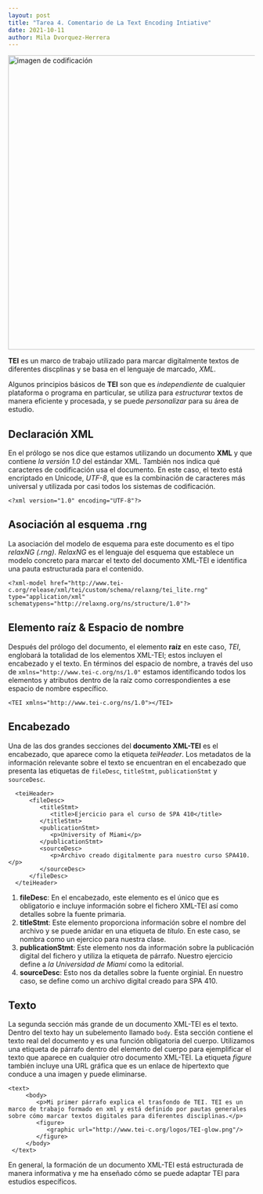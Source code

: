 ```yaml
---
layout: post
title: "Tarea 4. Comentario de La Text Encoding Intiative"
date: 2021-10-11
author: Mila Dvorquez-Herrera
---
```


<img src="https://images.pexels.com/photos/3861972/pexels-photo-3861972.jpeg?auto=compress&cs=tinysrgb&dpr=2&h=650&w=940" alt="imagen de codificación" width="600"/>

**TEI** es un marco de trabajo utilizado para marcar digitalmente textos de diferentes discplinas y se basa en el lenguaje de marcado, *XML*.

Algunos principios básicos de **TEI** son que es *independiente* de cualquier plataforma o programa en particular, se utiliza para *estructurar* textos de manera eficiente y procesada, y se puede *personalizar* para su área de estudio. 

## Declaración XML 

En el prólogo se nos dice que estamos utilizando un documento **XML** y que contiene *la versión 1.0* del estándar XML. También nos indica qué caracteres de codificación usa el documento. En este caso, el texto está encriptado en Unicode, *UTF-8*, que es la combinación de caracteres más universal y utilizada por casi todos los sistemas de codificación.

```
<?xml version="1.0" encoding="UTF-8"?>
```

## Asociación al esquema .rng

La asociación del modelo de esquema para este documento es el tipo *relaxNG (.rng)*. *RelaxNG* es el lenguaje del esquema que establece un modelo concreto para marcar el texto del documento XML-TEI e identifica una pauta estructurada para el contenido. 

```
<?xml-model href="http://www.tei-c.org/release/xml/tei/custom/schema/relaxng/tei_lite.rng" type="application/xml" schematypens="http://relaxng.org/ns/structure/1.0"?>
```

## Elemento raíz & Espacio de nombre	

Después del prólogo del documento, el elemento **raíz** en este caso, *TEI*, englobará la totalidad de los elementos XML-TEI; estos incluyen el encabezado y el texto. En términos del espacio de nombre, a través del uso de `xmlns="http://www.tei-c.org/ns/1.0"` estamos identificando todos los elementos y atributos dentro de la raíz como correspondientes a ese espacio de nombre específico. 

```
<TEI xmlns="http://www.tei-c.org/ns/1.0"></TEI> 
```

## Encabezado

Una de las dos grandes secciones del **documento XML-TEI** es el encabezado, que aparece como la etiqueta *teiHeader*. Los metadatos de la información relevante sobre el texto se encuentran en el encabezado que presenta las etiquetas de `fileDesc`, `titleStmt`, `publicationStmt` y `sourceDesc`. 
  
```
  <teiHeader>
      <fileDesc>
         <titleStmt>
            <title>Ejercicio para el curso de SPA 410</title>
         </titleStmt>
         <publicationStmt>
            <p>University of Miami</p>        
         </publicationStmt>
         <sourceDesc>
            <p>Archivo creado digitalmente para nuestro curso SPA410.</p>
         </sourceDesc>
      </fileDesc>
  </teiHeader>
  ```
  
  1. **fileDesc**: En el encabezado, este elemento es el único que es obligatorio e incluye información sobre el fichero XML-TEI así como detalles sobre la fuente primaria. 
  2. **titleStmt**: Este elemento proporciona información sobre el nombre del archivo y se puede anidar en una etiqueta de *título*. En este caso, se nombra como un ejercico para nuestra clase. 
  3. **publicationStmt**: Este elemento nos da información sobre la publicación digital del fichero y utiliza la etiqueta de párrafo. Nuestro ejercicio define a *la Universidad de Miami* como la editorial.
  4. **sourceDesc**: Esto nos da detalles sobre la fuente orginial. En nuestro caso, se define como un archivo digital creado para SPA 410. 
  
## Texto

La segunda sección más grande de un documento XML-TEI es el texto. Dentro del texto hay un subelemento llamado `body`. Esta sección contiene el texto real del documento y es una función obligatoria del cuerpo. Utilizamos una etiqueta de párrafo dentro del elemento del cuerpo para ejemplificar el texto que aparece en cualquier otro documento XML-TEI. La etiqueta *figure* también incluye una URL gráfica que es un enlace de hipertexto que conduce a una imagen y puede eliminarse. 
 
 ```
 <text>
      <body>
         <p>Mi primer párrafo explica el trasfondo de TEI. TEI es un marco de trabajo formado en xml y está definido por pautas generales sobre cómo marcar textos digitales para diferentes disciplinas.</p>
         <figure>
            <graphic url="http://www.tei-c.org/logos/TEI-glow.png"/>
         </figure>
      </body>
  </text>
```

En general, la formación de un documento XML-TEI está estructurada de manera informativa y me ha enseñado cómo se puede adaptar TEI para estudios específicos. 
